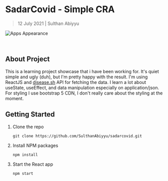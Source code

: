 # SadarCovid - Simple CRA

> 12 July 2021 | Sulthan Abiyyu

![Apps Appearance](https://i.imgur.com/3QQ3IYx.png)

​

## About Project

This is a learning project showcase that i have been working for. It's quiet simple and ugly (duh), but I'm pretty happy with the result. I'm using ReactJS and [disease.sh](https://disease.sh/) API for fetching the data. I learn a lot about useState, useEffect, and data manipulation especially on application/json. For styling I use bootstrap 5 CDN, I don't really care about the styling at the moment.

## Getting Started

1. Clone the repo

   ```
   git clone https://github.com/SulthanAbiyyu/sadarcovid.git
   ```

2. Install NPM packages

   ```
   npm install
   ```

3. Start the React app

   ```
   npm start
   ```
